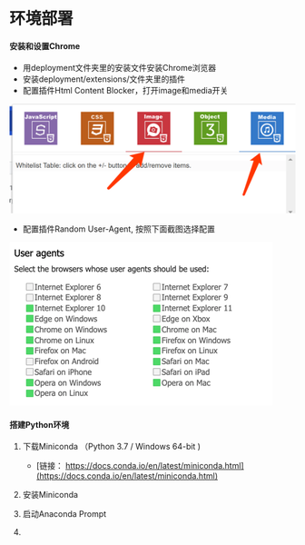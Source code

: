 # 环境部署

#### 安装和设置Chrome

* 用deployment文件夹里的安装文件安装Chrome浏览器
* 安装deployment/extensions/文件夹里的插件
* 配置插件Html Content Blocker，打开image和media开关

![](assets/html_content_blocker.png)

* 配置插件Random User-Agent, 按照下面截图选择配置

![](/assets/ua.png)

#### 搭建Python环境

1. 下载Miniconda  （Python 3.7 / Windows 64-bit \)

   * [链接： https://docs.conda.io/en/latest/miniconda.html](https://docs.conda.io/en/latest/miniconda.html)

2. 安装Miniconda

3. 启动Anaconda Prompt

4. 


